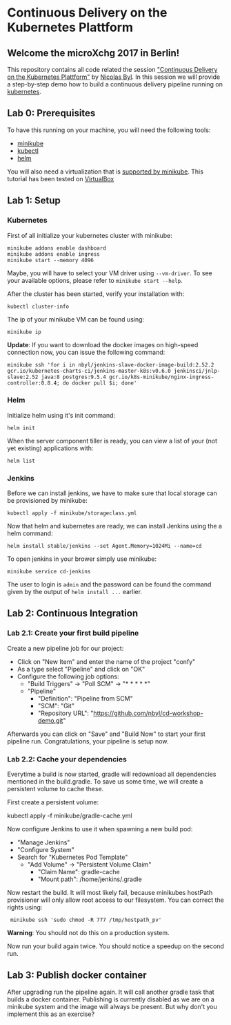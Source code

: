 # Continuous Delivery on the Kubernetes Plattform

## Welcome the microXchg 2017 in Berlin!

This repository contains all code related the session ["Continuous Delivery on the Kubernetes Plattform"](http://sched.co/93vH) by [Nicolas Byl](http://lanyrd.com/profile/nicolas.byl/). In this session we will provide a step-by-step demo how to build a continuous delivery pipeline running on [kubernetes](http://kubernetes.io).

## Lab 0: Prerequisites

To have this running on your machine, you will need the following tools:

* [minikube](https://github.com/kubernetes/minikube/releases)
* [kubectl](https://kubernetes.io/docs/getting-started-guides/kubectl/)
* [helm](https://github.com/kubernetes/helm/releases)

You will also need a virtualization that is [supported by minikube](https://github.com/kubernetes/minikube#installation). This tutorial has been tested on [VirtualBox](https://www.virtualbox.org/wiki/Downloads)

## Lab 1: Setup

### Kubernetes
First of all initialize your kubernetes cluster with minikube:

    minikube addons enable dashboard
    minikube addons enable ingress
    minikube start --memory 4096
    
Maybe, you will have to select your VM driver using `--vm-driver`. To see your available options, please refer to `minikube start --help`.    

After the cluster has been started, verify your installation with: 

    kubectl cluster-info
    
The ip of your minikube VM can be found using:
    
    minikube ip
    
**Update**: If you want to download the docker images on high-speed connection now, you can issue the following command:
    
    minikube ssh 'for i in nbyl/jenkins-slave-docker-image-build:2.52.2 gcr.io/kubernetes-charts-ci/jenkins-master-k8s:v0.6.0 jenkinsci/jnlp-slave:2.52 java:8 postgres:9.5.4 gcr.io/k8s-minikube/nginx-ingress-controller:0.8.4; do docker pull $i; done'
    
### Helm    

Initialize helm using it's init command:

    helm init
    
When the server component tiller is ready, you can view a list of your (not yet existing) applications with:
     
    helm list
    
### Jenkins

Before we can install jenkins, we have to make sure that local storage can be provisioned by minikube:

    kubectl apply -f minikube/storageclass.yml
    
Now that helm and kubernetes are ready, we can install Jenkins using the a helm command:
    
    helm install stable/jenkins --set Agent.Memory=1024Mi --name=cd
    
To open jenkins in your brower simply use minikube:
    
    minikube service cd-jenkins

The user to login is `admin` and the password can be found the command given by the output of `helm install ...` earlier.

## Lab 2: Continuous Integration

### Lab 2.1: Create your first build pipeline

Create a new pipeline job for our project:

* Click on "New Item" and enter the name of the project "confy"
* As a type select "Pipeline" and click on "OK"
* Configure the following job options:
  * "Build Triggers" &rarr; "Poll SCM" &rarr; "* * * * *"
  * "Pipeline" 
    * "Definition": "Pipeline from SCM" 
    * "SCM": "Git" 
    * "Repository URL": "https://github.com/nbyl/cd-workshop-demo.git"

Afterwards you can click on "Save" and "Build Now" to start your first pipeline run. Congratulations, your pipeline is setup now.

### Lab 2.2: Cache your dependencies

Everytime a build is now started, gradle will redownload all dependencies mentioned in the build.gradle. To save us some time, we will create a persistent volume to cache these.

First create a persistent volume:

  kubectl apply -f minikube/gradle-cache.yml
  
Now configure Jenkins to use it when spawning a new build pod:

* "Manage Jenkins"
* "Configure System"
* Search for "Kubernetes Pod Template"
  * "Add Volume" &rarr; "Persistent Volume Claim"
    * "Claim Name": gradle-cache
    * "Mount path": /home/jenkins/.gradle
    
Now restart the build. It will most likely fail, because minikubes hostPath provisioner will only allow root access to our filesystem. You can correct the rights using:
     
     minikube ssh 'sudo chmod -R 777 /tmp/hostpath_pv'
     
**Warning**: You should not do this on a production system.     

Now run your build again twice. You should notice a speedup on the second run.

## Lab 3: Publish docker container
 
After upgrading run the pipeline again. It will call another gradle task that builds a docker container. Publishing is currently disabled as we are on a minikube system and the image will always be present. But why don't you implement this as an exercise?